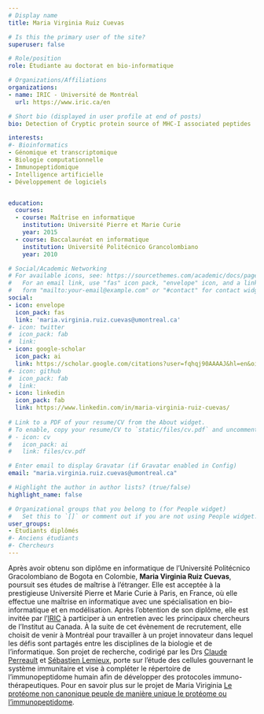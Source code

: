 ```yaml
---
# Display name
title: Maria Virginia Ruiz Cuevas

# Is this the primary user of the site?
superuser: false

# Role/position
role: Étudiante au doctorat en bio-informatique

# Organizations/Affiliations
organizations:
- name: IRIC - Université de Montréal
  url: https://www.iric.ca/en

# Short bio (displayed in user profile at end of posts)
bio: Detection of Cryptic protein source of MHC-I associated peptides

interests:
#- Bioinformatics
- Génomique et transcriptomique
- Biologie computationnelle
- Immunopeptidomique
- Intelligence artificielle
- Développement de logiciels


education:
  courses:
  - course: Maîtrise en informatique
    institution: Université Pierre et Marie Curie
    year: 2015
  - course: Baccalauréat en informatique
    institution: Université Politécnico Grancolombiano
    year: 2010

# Social/Academic Networking
# For available icons, see: https://sourcethemes.com/academic/docs/page-builder/#icons
#   For an email link, use "fas" icon pack, "envelope" icon, and a link in the
#   form "mailto:your-email@example.com" or "#contact" for contact widget.
social:
- icon: envelope
  icon_pack: fas
  link: 'maria.virginia.ruiz.cuevas@umontreal.ca'
#- icon: twitter
#  icon_pack: fab
#  link: 
- icon: google-scholar
  icon_pack: ai
  link: https://scholar.google.com/citations?user=fqhqj90AAAAJ&hl=en&oi=ao
#- icon: github
#  icon_pack: fab
#  link: 
- icon: linkedin
  icon_pack: fab
  link: https://www.linkedin.com/in/maria-virginia-ruiz-cuevas/
  
# Link to a PDF of your resume/CV from the About widget.
# To enable, copy your resume/CV to `static/files/cv.pdf` and uncomment the lines below.
# - icon: cv
#   icon_pack: ai
#   link: files/cv.pdf

# Enter email to display Gravatar (if Gravatar enabled in Config)
email: "maria.virginia.ruiz.cuevas@umontreal.ca"

# Highlight the author in author lists? (true/false)
highlight_name: false

# Organizational groups that you belong to (for People widget)
#   Set this to `[]` or comment out if you are not using People widget.
user_groups:
- Étudiants diplômés
#- Anciens étudiants
#- Chercheurs
---
```


Après avoir obtenu son diplôme en informatique de l’Université Politécnico Gracolombiano de Bogota en Colombie, **Maria Virginia Ruiz Cuevas**, poursuit ses études de maîtrise à l’étranger. Elle est acceptée à la prestigieuse Université Pierre et Marie Curie à Paris, en France, où elle effectue une maîtrise en informatique avec une spécialisation en bio-informatique et en modélisation. Après l’obtention de son diplôme, elle est invitée par l’[IRIC](https://www.iric.ca/fr) à participer à un entretien avec les principaux chercheurs de l’Institut au Canada. À la suite de cet évènement de recrutement, elle choisit de venir à Montréal pour travailler à un projet innovateur dans lequel les défis sont partagés entre les disciplines de la biologie et de l’informatique. Son projet de recherche, codirigé par les Drs [Claude Perreault](https://www.iric.ca/fr/research/principal-investigators/claude-perreault) et [Sébastien Lemieux](/fr/author/sebastien-lemieux), porte sur l’étude des cellules gouvernant le système immunitaire et vise à compléter le répertoire de l’immunopeptidome humain afin de développer des protocoles immuno-thérapeutiques. Pour en savoir plus sur le projet de Maria Viriginia [Le protéome non canonique peuple de manière unique le protéome ou l’immunopeptidome](/fr/project/maria-ruiz-pr).
